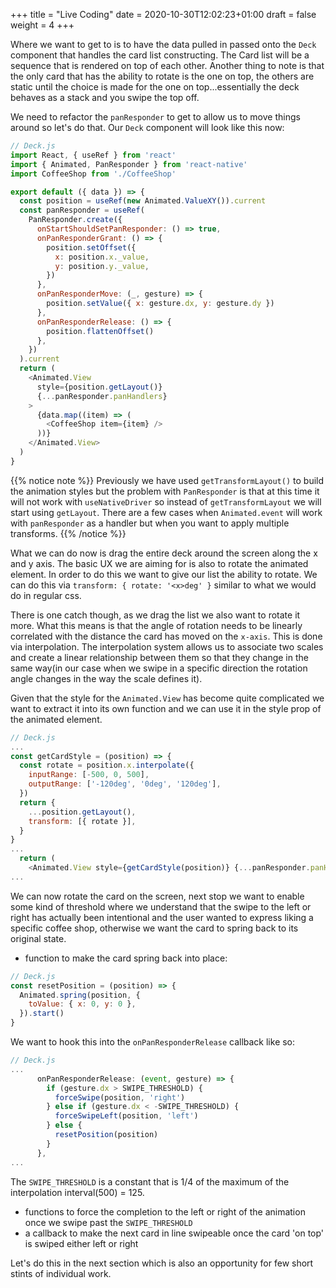 +++
title = "Live Coding"
date = 2020-10-30T12:02:23+01:00
draft = false
weight = 4
+++

Where we want to get to is to have the data pulled in passed onto the `Deck` component that handles the card list
constructing. The Card list will be a sequence that is rendered on top of each other. Another thing to note is that the
only card that has the ability to rotate is the one on top, the others are static until the choice is made for the one
on top...essentially the deck behaves as a stack and you swipe the top off.

We need to refactor the `panResponder` to get to allow us to move things around so let's do that.
Our `Deck` component will look like this now:

```js
// Deck.js
import React, { useRef } from 'react'
import { Animated, PanResponder } from 'react-native'
import CoffeeShop from './CoffeeShop'

export default ({ data }) => {
  const position = useRef(new Animated.ValueXY()).current
  const panResponder = useRef(
    PanResponder.create({
      onStartShouldSetPanResponder: () => true,
      onPanResponderGrant: () => {
        position.setOffset({
          x: position.x._value,
          y: position.y._value,
        })
      },
      onPanResponderMove: (_, gesture) => {
        position.setValue({ x: gesture.dx, y: gesture.dy })
      },
      onPanResponderRelease: () => {
        position.flattenOffset()
      },
    })
  ).current
  return (
    <Animated.View
      style={position.getLayout()}
      {...panResponder.panHandlers}
    >
      {data.map((item) => (
        <CoffeeShop item={item} />
      ))}
    </Animated.View>
  )
}
```
{{% notice note %}}
Previously we have used `getTransformLayout()` to build the animation styles but the problem with `PanResponder` is that
at this time it will not work with `useNativeDriver` so instead of `getTransformLayout` we will start using `getLayout`.
There are a few cases when `Animated.event` will work with `panResponder` as a handler but when you want to apply
multiple transforms.
{{% /notice %}}

What we can do now is drag the entire deck around the screen along the x and y axis.
The basic UX we are aiming for is also to rotate the animated element. In order to do this we want to give our list the
ability to rotate. We can do this via `transform: { rotate: '<x>deg' }` similar to what we would do in regular css.

There is one catch though, as we drag the list we also want to rotate it more. What this means is that the angle of
rotation needs to be linearly correlated with the distance the card has moved on the `x-axis`. This is done via
interpolation. The interpolation system allows us to associate two scales and create a linear relationship between them
so that they change in the same way(in our case when we swipe in a specific direction the rotation angle changes in the
way the scale defines it).

Given that the style for the `Animated.View` has become quite complicated we want to extract it into its own function
and we can use it in the style prop of the animated element.

```js
// Deck.js
...
const getCardStyle = (position) => {
  const rotate = position.x.interpolate({
    inputRange: [-500, 0, 500],
    outputRange: ['-120deg', '0deg', '120deg'],
  })
  return {
    ...position.getLayout(),
    transform: [{ rotate }],
  }
}
...
  return (
    <Animated.View style={getCardStyle(position)} {...panResponder.panHandlers}>
...
```

We can now rotate the card on the screen, next stop we want to enable some kind of threshold where we understand that
the swipe to the left or right has actually been intentional and the user wanted to express liking a specific coffee
shop, otherwise we want the card to spring back to its original state.

- function to make the card spring back into place:
```js
// Deck.js
const resetPosition = (position) => {
  Animated.spring(position, {
    toValue: { x: 0, y: 0 },
  }).start()
}
```
We want to hook this into the `onPanResponderRelease` callback like so:
```js
// Deck.js
...
      onPanResponderRelease: (event, gesture) => {
        if (gesture.dx > SWIPE_THRESHOLD) {
          forceSwipe(position, 'right')
        } else if (gesture.dx < -SWIPE_THRESHOLD) {
          forceSwipeLeft(position, 'left')
        } else {
          resetPosition(position)
        }
      },
...
```
The `SWIPE_THRESHOLD` is a constant that is 1/4 of the maximum of the interpolation interval(500) = 125.
- functions to force the completion to the left or right of the animation once we swipe past the `SWIPE_THRESHOLD`
- a callback to make the next card in line swipeable once the card 'on top' is swiped either left or right

Let's do this in the next section which is also an opportunity for few short stints of individual work.
